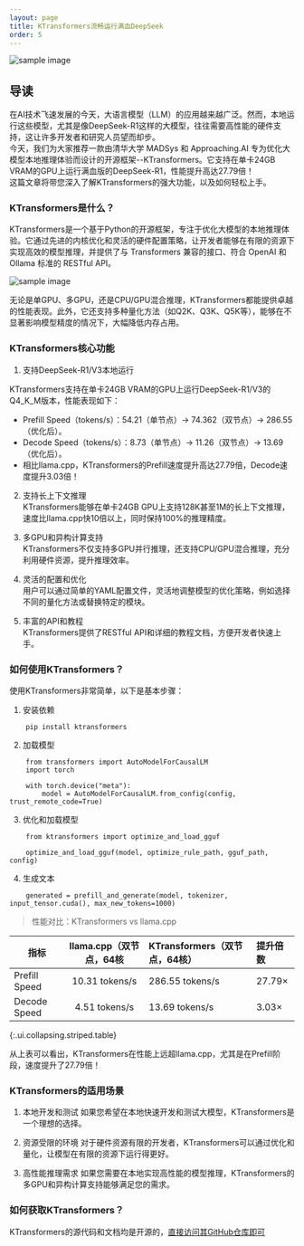 ```yaml
---
layout: page
title: KTransformers流畅运行满血DeepSeek
order: 5
---
```


![sample image](image.png "标题图")<br>

## 导读

在AI技术飞速发展的今天，大语言模型（LLM）的应用越来越广泛。然而，本地运行这些模型，尤其是像DeepSeek-R1这样的大模型，往往需要高性能的硬件支持，这让许多开发者和研究人员望而却步。
<br>
今天，我们为大家推荐一款由清华大学 MADSys 和 Approaching.AI 专为优化大模型本地推理体验而设计的开源框架--KTransformers。它支持在单卡24GB VRAM的GPU上运行满血版的DeepSeek-R1，性能提升高达27.79倍！
<br>
这篇文章将带您深入了解KTransformers的强大功能，以及如何轻松上手。
<br>

### KTransformers是什么？

KTransformers是一个基于Python的开源框架，专注于优化大模型的本地推理体验。它通过先进的内核优化和灵活的硬件配置策略，让开发者能够在有限的资源下实现高效的模型推理，并提供了与 Transformers 兼容的接口、符合 OpenAI 和 Ollama 标准的 RESTful API。

![sample image](image2.png "结构图")<br>

无论是单GPU、多GPU，还是CPU/GPU混合推理，KTransformers都能提供卓越的性能表现。此外，它还支持多种量化方法（如Q2K、Q3K、Q5K等），能够在不显著影响模型精度的情况下，大幅降低内存占用。<br>

### KTransformers核心功能

1. 支持DeepSeek-R1/V3本地运行<br>

KTransformers支持在单卡24GB VRAM的GPU上运行DeepSeek-R1/V3的Q4_K_M版本，性能表现如下：<br>

* Prefill Speed（tokens/s）：54.21（单节点）→ 74.362（双节点）→ 286.55（优化后）。
* Decode Speed（tokens/s）：8.73（单节点）→ 11.26（双节点）→ 13.69（优化后）。
* 相比llama.cpp，KTransformers的Prefill速度提升高达27.79倍，Decode速度提升3.03倍！

2. 支持长上下文推理<br>
KTransformers能够在单卡24GB GPU上支持128K甚至1M的长上下文推理，速度比llama.cpp快10倍以上，同时保持100%的推理精度。

3. 多GPU和异构计算支持<br>
KTransformers不仅支持多GPU并行推理，还支持CPU/GPU混合推理，充分利用硬件资源，提升推理效率。

4. 灵活的配置和优化<br>
用户可以通过简单的YAML配置文件，灵活地调整模型的优化策略，例如选择不同的量化方法或替换特定的模块。

5. 丰富的API和教程<br>
KTransformers提供了RESTful API和详细的教程文档，方便开发者快速上手。

### 如何使用KTransformers？

使用KTransformers非常简单，以下是基本步骤：
1. 安装依赖
```
    pip install ktransformers
```

2. 加载模型
```
    from transformers import AutoModelForCausalLM
    import torch

    with torch.device("meta"):
        model = AutoModelForCausalLM.from_config(config, trust_remote_code=True)
```
3. 优化和加载模型
```
    from ktransformers import optimize_and_load_gguf

    optimize_and_load_gguf(model, optimize_rule_path, gguf_path, config)
```
4. 生成文本
```
    generated = prefill_and_generate(model, tokenizer, input_tensor.cuda(), max_new_tokens=1000)
```
> 性能对比：KTransformers vs llama.cpp

|   指标    |    llama.cpp（双节点，64核    |   KTransformers（双节点，64核）   |   提升倍数    |
|----------|:---------:|:---------|:---------|
|   Prefill Speed | 10.31 tokens/s  |  286.55 tokens/s |    27.79× |
|   Decode Speed  |    4.51 tokens/s   |  13.69 tokens/s   |   3.03×   |
{:.ui.collapsing.striped.table}

从上表可以看出，KTransformers在性能上远超llama.cpp，尤其是在Prefill阶段，速度提升了27.79倍！<br>

### KTransformers的适用场景

1. 本地开发和测试
如果您希望在本地快速开发和测试大模型，KTransformers是一个理想的选择。

2. 资源受限的环境
对于硬件资源有限的开发者，KTransformers可以通过优化和量化，让模型在有限的资源下运行得更好。

3. 高性能推理需求
如果您需要在本地实现高性能的模型推理，KTransformers的多GPU和异构计算支持能够满足您的需求。

### 如何获取KTransformers？

KTransformers的源代码和文档均是开源的，<a href="https://github.com/kvcache-ai/ktransformers" >直接访问其GitHub仓库即可</a>
